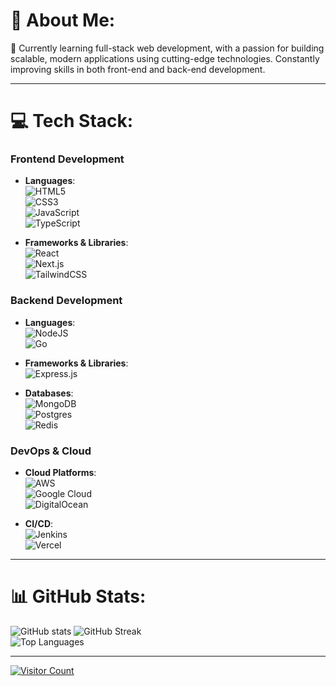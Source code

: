 # 💫 About Me:
🌿 Currently learning full-stack web development, with a passion for building scalable, modern applications using cutting-edge technologies. Constantly improving skills in both front-end and back-end development.

---

# 💻 Tech Stack:

### **Frontend Development**  
- **Languages**:  
  ![HTML5](https://img.shields.io/badge/html5-%23E34F26.svg?style=for-the-badge&logo=html5&logoColor=white)  
  ![CSS3](https://img.shields.io/badge/css3-%231572B6.svg?style=for-the-badge&logo=css3&logoColor=white)  
  ![JavaScript](https://img.shields.io/badge/javascript-%23323330.svg?style=for-the-badge&logo=javascript&logoColor=%23F7DF1E)  
  ![TypeScript](https://img.shields.io/badge/typescript-%23007ACC.svg?style=for-the-badge&logo=typescript&logoColor=white)

- **Frameworks & Libraries**:  
  ![React](https://img.shields.io/badge/react-%2320232a.svg?style=for-the-badge&logo=react&logoColor=%2361DAFB)  
  ![Next.js](https://img.shields.io/badge/Next-black?style=for-the-badge&logo=next.js&logoColor=white)  
  ![TailwindCSS](https://img.shields.io/badge/tailwindcss-%2338B2AC.svg?style=for-the-badge&logo=tailwind-css&logoColor=white)

### **Backend Development**  
- **Languages**:  
  ![NodeJS](https://img.shields.io/badge/node.js-6DA55F?style=for-the-badge&logo=node.js&logoColor=white)  
  ![Go](https://img.shields.io/badge/go-%2300ADD8.svg?style=for-the-badge&logo=go&logoColor=white)

- **Frameworks & Libraries**:  
  ![Express.js](https://img.shields.io/badge/express.js-%23404d59.svg?style=for-the-badge&logo=express&logoColor=%2361DAFB)

- **Databases**:  
  ![MongoDB](https://img.shields.io/badge/MongoDB-%234ea94b.svg?style=for-the-badge&logo=mongodb&logoColor=white)  
  ![Postgres](https://img.shields.io/badge/postgres-%23316192.svg?style=for-the-badge&logo=postgresql&logoColor=white)  
  ![Redis](https://img.shields.io/badge/redis-%23DD0031.svg?style=for-the-badge&logo=redis&logoColor=white)

### **DevOps & Cloud**  
- **Cloud Platforms**:  
  ![AWS](https://img.shields.io/badge/AWS-%23FF9900.svg?style=for-the-badge&logo=amazon-aws&logoColor=white)  
  ![Google Cloud](https://img.shields.io/badge/GoogleCloud-%234285F4.svg?style=for-the-badge&logo=google-cloud&logoColor=white)  
  ![DigitalOcean](https://img.shields.io/badge/DigitalOcean-%230167ff.svg?style=for-the-badge&logo=digitalOcean&logoColor=white)

- **CI/CD**:  
  ![Jenkins](https://img.shields.io/badge/jenkins-%232C5263.svg?style=for-the-badge&logo=jenkins&logoColor=white)  
  ![Vercel](https://img.shields.io/badge/vercel-%23000000.svg?style=for-the-badge&logo=vercel&logoColor=white)

---

# 📊 GitHub Stats:
![GitHub stats](https://github-readme-stats.vercel.app/api?username=Risik34&show_icons=true&theme=tokyonight)
![GitHub Streak](https://github-readme-streak-stats.herokuapp.com/?user=@Risik34&theme=tokyonight&hide_border=false)  
![Top Languages](https://github-readme-stats.vercel.app/api/top-langs/?username=Risik34&theme=tokyonight&hide_border=false&include_all_commits=true&count_private=false&layout=compact)

---

[![Visitor Count](https://visitcount.itsvg.in/api?id=@Risik34&icon=0&color=0)](https://visitcount.itsvg.in)
